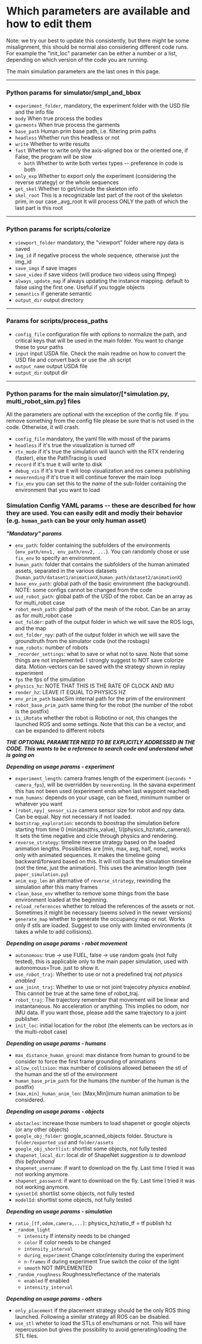 # Which parameters are available and how to edit them

Note: we try our best to update this consistently, but there might be some misalignment, this should be normal also considering different code runs. For example the "init_loc" parameter can be either a number or a list, depending on which version of the code you are running.

The main simulation parameters are the last ones in this page.
_____

### Python params for simulator/smpl_and_bbox

- `experiment_folder`, mandatory, the experiment folder with the USD file and the info file
- `body` When true process the bodies
- `garments` When true process the garments
- `base_path` Human prim base path, i.e. filtering prim paths
- `headless` Whether run this headless or not
- `write` Whether to write results
- `fast` Whether to write only the axis-aligned box or the oriented one, if False, the program will be slow
    - `both` Whether to write both vertex types -- preference in code is both 
- `only_exp` Whether to export only the experiment (considering the reverse strategy) or the whole sequences
- `get_skel` Whether to get/include the skeleton info
- `skel_root` This is a recognizable last part of the root of the skeleton prim, in our case _avg_root It will process ONLY the path of which the last part is this root

_____
### Python params for scripts/colorize

- `viewport_folder` mandatory, the "viewport" folder where npy data is saved
- `img_id` if negative process the whole sequence, otherwise just the img_id
- `save_imgs` if save images
- `save_video` if save videos (will produce two videos using ffmpeg)
- `always_update_map` if always updating the instance mapping. default to false using the first one. Useful if you toggle objects
- `semantics` if generate semantic
- `output_dir` output directory
_____
### Params for scripts/process_paths
- `config_file` configuration file with options to normalize the path, and critical keys that will be used in the main folder. You want to change these to your paths
- `input` input USDA file. Check the main readme on how to convert the USD file and convert back or use the .sh script
- `output_name` output USDA file
- `output_dir` output dir
_____

### Python params for the main simulator/[*simulation.py, multi_robot_sim.py] files
All the parameters are optional with the exception of the config file.
If you remove something from the config file please be sure that is not used in the code. Otherwise, it will crash. 

- `config_file` mandatory, the yaml file with mosst of the params
- `headless` if it's true the visualization is turned off
- `rtx_mode` if it's true the simulation will launch with the RTX rendering (faster), else the PathTracing is used
- `record` if it's true it will write to disk
- `debug_vis` if it's true it will loop visualization and ros camera publishing
- `neverending` if it's true it will continue forever the main loop
- `fix_env` you can set this to the _name_ of the sub-folder containing the environment that you want to load

### Simulation Config YAML params -- these are described for how they are used. You can easily edit and modiy their behavior (e.g. `human_path` can be your only human asset)

***"Mandatory" params***
- `env_path`: folder containing the subfolders of the environments (`env_path/env1, env_path/env2, ...`). You can randomly chose or use `fix_env` to specify an environment. 
- `human_path`: folder that contains the subfolders of the human animated assets, separated in the various datasets (`human_path/dataset1/animationX`,`human_path/dataset2/animationX`)
- `base_env_path`: global path of the basic environment (the background). NOTE: some configs cannot be changed from the code
- `usd_robot_path`: global path of the USD of the robot. Can be an array as for multi_robot case
- `robot_mesh_path`: global path of the mesh of the robot. Can be an array as for multi_robot case
- `out_folder`: path of the output folder in which we will save the ROS logs, and the map
- `out_folder_npy`: path of the output folder in which we will save the groundtruth from the simulator code (not the rosbags)
- `num_robots`: number of robots
- `_recorder_settings`: what to save or what not to save. Note that some things are not implemented. I strongly suggest to NOT save colorize data. Motion-vectors can be saved with the strategy shown in replay experiment
- `fps` the fps of the simulation
- `physics_hz`: NOTE THAT THIS IS THE RATE OF CLOCK AND IMU
- `render_hz`: LEAVE IT EQUAL TO PHYSICS HZ
- `env_prim_path` IsaacSim internal path for the prim of the environment
- `robot_base_prim_path` same thing for the robot (the number of the robot is the postfix)
- `is_iRotate` whether the robot is Robotino or not, this changes the launched ROS and some settings. Note that this can be a vector, and can be expanded to different robots

***THE OPTIONAL PARAMETER NEED TO BE EXPLICITLY ADDRESSED IN THE CODE. This wants to be a reference to search code and understand what is going on***

***Depending on usage params - experiment***
- `experiment_length`: camera frames length of the experiment (`seconds * camera_fps`), will be overridden by `neverending`. In the savana experiment this has not been used (experiment ends when last waypoint reached)
- `num_humans`: depends on your usage, can be fixed, minimum number or whatever you want
- `[robot,npy]_sensor_size` camera sensor size for robot and npy data. Can be equal. Npy not necessary if not loaded.
- `bootstrap_exploration`: seconds to boostrap the simulation before starting from time 0 (min(abs(this_value), 1/(physics_hz/ratio_camera)). It sets the time negative and cicle through physics and rendering.
- `reverse_strategy`: timeline reverse strategy based on the loaded animation lengths. Possibilities are [min, max, avg, half, none], works only with animated sequences. It makes the timeline going backward/forward based on this. It will roll back the simulation timeline (not the time, just the animation). This uses the animation length (see `paper_simulation.py`)
- `anim_exp_len` an alternative of `reverse_strategy`, rewinding the simulation after this many frames
- `clean_base_env` whether to remove some things from the base environment loaded at the beginning.
- `reload_references` whether to reload the references of the assets or not. Sometimes it might be necessary (seems solved in the newer versions)
- `generate_map` whether to generate the occupancy map or not. Works only if stls are loaded. Suggest to use only with limited environments (it takes a while to add collisions).

***Depending on usage params - robot movement***
- `autonomous`: true -> use FUEL, false -> use random goals (not fully tested), this is applicable only to the main paper simulation, used with autonomous=True. just to show it.
- `use_robot_traj`: Whether to use or not a predefined traj *not physics enabled*
- `use_joint_traj`: Whether to use or not joint trajecotry *physics enabled*. This cannot be true at the same time of robot_traj.
- `robot_traj`: The trajectory remember that movement will be linear and instantaneous. No acceleration or anything. This implies no odom, nor IMU data. If you want those, please add the same trajectory to a joint publisher. 
- `init_loc`: initial location for the robot (the elements can be vectors as in the multi-robot case)

***Depending on usage params - humans***
- `max_distance_human_ground`: max distance from human to ground to be consider to force the first frame grounding of animations
- `allow_collision`: max number of collisions allowed between the stl of the human and the stl of the environment
- `human_base_prim_path` for the humans (the number of the human is the postfix)
- `[max,min]_human_anim_len`: [Max,Min]imum human animation to be considered.

***Depending on usage params - objects***
- `obstacles`: increase those numbers to load shapenet or google objects (or any other objects)
- `google_obj_folder`: google_scanned_objects folder. Structure is `folder/exported_usd` and `folder/assets`
- `google_obj_shortlist`: shortlist some objects, not fully tested
- `shapenet_local_dir`: local dir of ShapeNet *suggestion is to download this beforehand*
- `shapenet_username`: if want to download on the fly. Last time I tried it was not working anymore.
- `shapenet_password`: if want to download on the fly. Last time I tried it was not working anymore.
- `synsetId`: shortlist some objects, not fully tested
- `modelId`: shortlist some objects, not fully tested

***Depending on usage params - simulation***
- `ratio_[tf,odom,camera,...]`: physics_hz/ratio_tf = tf publish hz
- `_random_light` 
    - `intensity` If intensity needs to be changed
    - `color` If color needs to be changed
    - `intensity_interval`
    - `during_experiment` Change color/intensity during the experiment
    - `n-frames` if during experiment True switch the color of the light
    - `smooth` NOT IMPLEMENTED
- `_random_roughness` Roughness/reflectance of the materials
    - `enabled` If enabled
    - `intensity_interval`

***Depending on usage params - others***
- `only_placement` if the placement strategy should be the only ROS thing launched. Following a similar strategy all ROS can be disabled.
- `use_stl` wheter to load the STLs of env/humans or not. This will have repercussion but gives the possibility to avoid generating/loading the STL files.